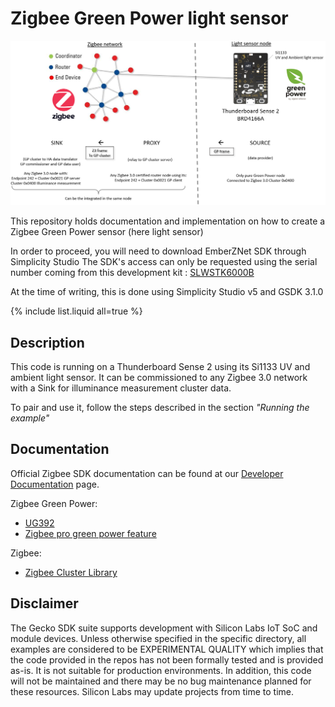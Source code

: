 # Zigbee Green Power light sensor

<img src="images/tutorial_pitch.png" alt="" width="800" class="center">

This repository holds documentation and implementation on how to create a Zigbee Green Power sensor (here light sensor)  

In order to proceed, you will need to download EmberZNet SDK through Simplicity Studio
The SDK's access can only be requested using the serial number coming from this development kit :
[SLWSTK6000B](https://www.silabs.com/development-tools/wireless/zigbee/efr32mg-zigbee-thread-starter-kit)

At the time of writing, this is done using Simplicity Studio v5 and GSDK 3.1.0

{% include list.liquid all=true %}

## Description ##
This code is running on a Thunderboard Sense 2 using its Si1133 UV and ambient light sensor.
It can be commissioned to any Zigbee 3.0 network with a Sink for illuminance measurement cluster data.

To pair and use it, follow the steps described in the section *"Running the example"*

## Documentation ##

Official Zigbee SDK documentation can be found at our [Developer Documentation](https://docs.silabs.com/zigbee/latest/) page.

Zigbee Green Power:
  - [UG392](https://www.google.com/url?sa=t&rct=j&q=&esrc=s&source=web&cd=&cad=rja&uact=8&ved=2ahUKEwiW8ujrhIruAhVOrxoKHXD-B4wQFjAAegQIBRAC&url=https%3A%2F%2Fwww.silabs.com%2Fdocuments%2Fpublic%2Fuser-guides%2Fug392-using-sl-green-power-with-ezp.pdf&usg=AOvVaw1z-XzjI55_ExlDnChtSArt)
  - [Zigbee pro green power feature](https://zigbeealliance.org/wp-content/uploads/2019/11/docs-09-5499-26-batt-zigbee-green-power-specification.pdf)

Zigbee:
  - [Zigbee Cluster Library](https://zigbeealliance.org/wp-content/uploads/2019/12/07-5123-06-zigbee-cluster-library-specification.pdf)

## Disclaimer ##

The Gecko SDK suite supports development with Silicon Labs IoT SoC and module devices. Unless otherwise specified in the specific directory, all examples are considered to be EXPERIMENTAL QUALITY which implies that the code provided in the repos has not been formally tested and is provided as-is.  It is not suitable for production environments.  In addition, this code will not be maintained and there may be no bug maintenance planned for these resources. Silicon Labs may update projects from time to time.
